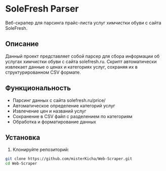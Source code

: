 # SoleFresh Parser

Веб-скрапер для парсинга прайс-листа услуг химчистки обуви с сайта SoleFresh.

## Описание

Данный проект представляет собой парсер для сбора информации об услугах химчистки обуви с сайта solefresh.ru. Скрипт автоматически извлекает данные о ценах и категориях услуг, сохраняя их в структурированном CSV формате.

## Функциональность

- Парсинг данных с сайта solefresh.ru/price/
- Автоматическое определение категорий услуг
- Извлечение цен и названий услуг
- Сохранение в CSV файл с разделением по категориям
- Обработка и форматирование данных


## Установка

1. Клонируйте репозиторий:
```bash
git clone https://github.com/misterKicha/Web-Scraper.git
cd Web-Scraper

